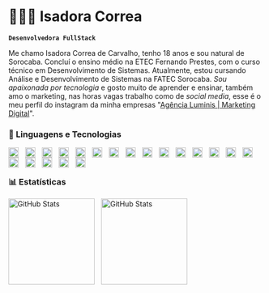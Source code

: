 # 👩🏻‍💻 Isadora Correa

**`Desenvolvedora FullStack`**

Me chamo Isadora Correa de Carvalho, tenho 18 anos e sou natural de Sorocaba. Concluí o ensino médio na ETEC Fernando Prestes, com o curso técnico em Desenvolvimento de Sistemas. Atualmente, estou cursando Análise e Desenvolvimento de Sistemas na FATEC Sorocaba. *Sou apaixonada por tecnologia* e gosto muito de aprender e ensinar, também amo o marketing, nas horas vagas trabalho como de *social media*, esse é o meu perfil do instagram da minha empresas "[Agência Luminis | Marketing Digital]([(https://www.instagram.com/agencia.luminis/)](https://www.instagram.com/agencia.luminis/))".

### 🤖 Linguagens e Tecnologias

<img 
    align="left" 
    alt="HTML"
    title="HTML" 
    width="20px" 
    style="padding-right: 10px;" 
    src="https://cdn.jsdelivr.net/gh/devicons/devicon@latest/icons/html5/html5-original.svg" 
/>

<img 
    align="left" 
    alt="CSS" 
    title="CSS"
    width="20px" 
    style="padding-right: 10px;" 
    src="https://cdn.jsdelivr.net/gh/devicons/devicon@latest/icons/css3/css3-original.svg" 
/>
<img 
    align="left" 
    alt="JavaScript" 
    title="JavaScript"
    width="20px" 
    style="padding-right: 10px;" 
    src="https://cdn.jsdelivr.net/gh/devicons/devicon@latest/icons/javascript/javascript-original.svg" 
/>
<img 
    align="left" 
    alt="React"
    title="React" 
    width="20px" 
    style="padding-right: 10px;" 
    src="https://cdn.jsdelivr.net/gh/devicons/devicon@latest/icons/react/react-original.svg" 
/>
<img 
    align="left" 
    alt="Bootstrap"
    title="Bootstrap" 
    width="20px" 
    style="padding-right: 10px;" 
    src="https://cdn.jsdelivr.net/gh/devicons/devicon@latest/icons/bootstrap/bootstrap-original.svg" 
/>
<img 
    align="left" 
    alt="PHP" 
    title="PHP"
    width="20px" 
    style="padding-right: 10px;" 
    src="https://cdn.jsdelivr.net/gh/devicons/devicon@latest/icons/php/php-original.svg" 
/>
<img 
    align="left" 
    alt="Python" 
    title="Python"
    width="20px" 
    style="padding-right: 10px;" 
    src="https://cdn.jsdelivr.net/gh/devicons/devicon@latest/icons/python/python-original.svg" 
/>
<img 
    align="left" 
    alt="Canva" 
    title="Canva"
    width="20px" 
    style="padding-right: 10px;" 
    src="https://cdn.jsdelivr.net/gh/devicons/devicon@latest/icons/canva/canva-original.svg"
/>
<img 
    align="left" 
    alt="Figma" 
    title="Figma"
    width="20px" 
    style="padding-right: 10px;" 
    src="https://cdn.jsdelivr.net/gh/devicons/devicon@latest/icons/figma/figma-original.svg"     
/>
<img 
    align="left" 
    alt="Firebase" 
    title="Firebase"
    width="20px" 
    style="padding-right: 10px;" 
    src="https://cdn.jsdelivr.net/gh/devicons/devicon@latest/icons/firebase/firebase-original.svg"              
/>
<img 
    align="left" 
    alt="Godot" 
    title="Godot"
    width="20px" 
    style="padding-right: 10px;" 
    src="https://cdn.jsdelivr.net/gh/devicons/devicon@latest/icons/godot/godot-original.svg"     
/>
<img 
    align="left" 
    alt="Java" 
    title="Java"
    width="20px" 
    style="padding-right: 10px;" 
     src="https://cdn.jsdelivr.net/gh/devicons/devicon@latest/icons/java/java-original.svg"     
/>
<img 
    align="left" 
    alt="MySQL" 
    title="MySQL"
    width="20px" 
    style="padding-right: 10px;" 
    src="https://cdn.jsdelivr.net/gh/devicons/devicon@latest/icons/mysql/mysql-original.svg"      
/>
<img 
    align="left" 
    alt="Notion" 
    title="Notion"
    width="20px" 
    style="padding-right: 10px;" 
    src="https://cdn.jsdelivr.net/gh/devicons/devicon@latest/icons/notion/notion-original.svg"    
/>
<img 
    align="left" 
    alt="PS" 
    title="PS"
    width="20px" 
    style="padding-right: 10px;" 
    src="https://cdn.jsdelivr.net/gh/devicons/devicon@latest/icons/photoshop/photoshop-original.svg"    
/>
<img 
    align="left" 
    alt="PS" 
    title="PS"
    width="20px" 
    style="padding-right: 10px;" 
    src="https://cdn.jsdelivr.net/gh/devicons/devicon@latest/icons/amazonwebservices/amazonwebservices-original-wordmark.svg"    
/>
<img 
    align="left" 
    alt="c#" 
    title="c#"
    width="20px" 
    style="padding-right: 10px;" 
    src="https://cdn.jsdelivr.net/gh/devicons/devicon@latest/icons/csharp/csharp-original.svg"    
/>
<img 
    align="left" 
    alt="c++" 
    title="c++"
    width="20px" 
    style="padding-right: 10px;" 
    src="https://cdn.jsdelivr.net/gh/devicons/devicon@latest/icons/cplusplus/cplusplus-original.svg"    
/>
<img 
    align="left" 
    alt="illustrator" 
    title="illustrator"
    width="20px" 
    style="padding-right: 10px;" 
    src="https://cdn.jsdelivr.net/gh/devicons/devicon@latest/icons/illustrator/illustrator-plain.svg"    
/>
<img 
    align="left" 
    alt="laravel" 
    title="laravel"
    width="20px" 
    style="padding-right: 10px;" 
    src="https://cdn.jsdelivr.net/gh/devicons/devicon@latest/icons/laravel/laravel-original.svg"
/>
<br/>
<br/>

### 📊 Estatísticas

<p>
  <img 
    align="left" 
    alt="GitHub Stats" 
    height="170" 
    style="padding-right: 10px;" 
    src="https://github-readme-stats.vercel.app/api?username=Isadora-Correa&show_icons=true&theme=tokyonight&include_all_commits=true&locale=pt-br" 
  />

<img 
      align="left" 
      alt="GitHub Stats" 
      height="170" 
      src="https://github-readme-stats.vercel.app/api/top-langs/?username=Isadora-Correa&theme=tokyonight&layout=compact&custom_title=Tecnologias&langs_count=9" 
  />

</p>
